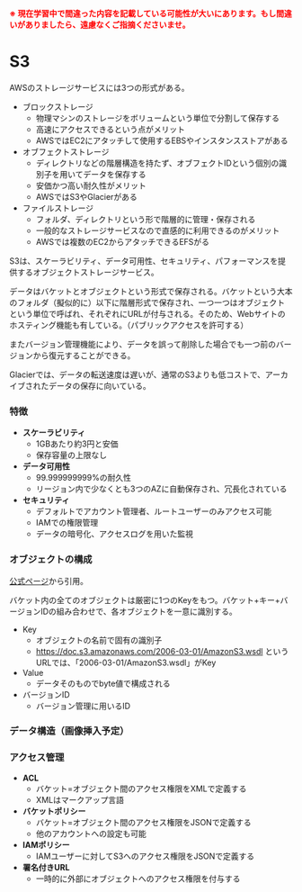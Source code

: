 <strong style="color: red; ">
※ 現在学習中で間違った内容を記載している可能性が大いにあります。もし間違いがありましたら、遠慮なくご指摘くださいませ。
</strong>

# S3

AWSのストレージサービスには3つの形式がある。

- ブロックストレージ
    - 物理マシンのストレージをボリュームという単位で分割して保存する
    - 高速にアクセスできるという点がメリット
    - AWSではEC2にアタッチして使用するEBSやインスタンスストアがある
- オブフェクトストレージ
    - ディレクトリなどの階層構造を持たず、オブフェクトIDという個別の識別子を用いてデータを保存する
    - 安価かつ高い耐久性がメリット
    - AWSではS3やGlacierがある
- ファイルストレージ
    - フォルダ、ディレクトリという形で階層的に管理・保存される
    - 一般的なストレージサービスなので直感的に利用できるのがメリット
    - AWSでは複数のEC2からアタッチできるEFSがる

S3は、スケーラビリティ、データ可用性、セキュリティ、パフォーマンスを提供するオブジェクトストレージサービス。

データはバケットとオブジェクトという形式で保存される。バケットという大本のフォルダ（擬似的に）以下に階層形式で保存され、一つ一つはオブジェクトという単位で呼ばれ、それぞれにURLが付与される。そのため、Webサイトのホスティング機能も有している。（パブリックアクセスを許可する）

またバージョン管理機能により、データを誤って削除した場合でも一つ前のバージョンから復元することができる。

Glacierでは、データの転送速度は遅いが、通常のS3よりも低コストで、アーカイブされたデータの保存に向いている。

### 特徴
- **スケーラビリティ**
    - 1GBあたり約3円と安価
    - 保存容量の上限なし
- **データ可用性**
    - 99.999999999%の耐久性
    - リージョン内で少なくとも3つのAZに自動保存され、冗長化されている
- **セキュリティ**
    - デフォルトでアカウント管理者、ルートユーザーのみアクセス可能
    - IAMでの権限管理
    - データの暗号化、アクセスログを用いた監視

### オブジェクトの構成
[公式ページ](https://docs.aws.amazon.com/ja_jp/AmazonS3/latest/dev/Introduction.html)から引用。

バケット内の全てのオブジェクトは厳密に1つのKeyをもつ。バケット+キー+バージョンIDの組み合わせで、各オブジェクトを一意に識別する。

- Key
    - オブジェクトの名前で固有の識別子
    - https://doc.s3.amazonaws.com/2006-03-01/AmazonS3.wsdl というURLでは、「2006-03-01/AmazonS3.wsdl」がKey
- Value
    - データそのものでbyte値で構成される
- バージョンID
    - バージョン管理に用いるID

### データ構造（画像挿入予定）

### アクセス管理

- **ACL**
    - バケット=オブジェクト間のアクセス権限をXMLで定義する
    - XMLはマークアップ言語
- **バケットポリシー**
    - バケット=オブジェクト間のアクセス権限をJSONで定義する
    - 他のアカウントへの設定も可能
- **IAMポリシー**
  - IAMユーザーに対してS3へのアクセス権限をJSONで定義する
- **署名付きURL**
    - 一時的に外部にオブジェクトへのアクセス権限を付与する